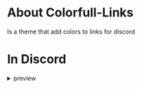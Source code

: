 # About Colorfull-Links
Is a theme that add colors to links for discord

# In Discord
<details id="Colorfull-Links-details">
    <summary>preview</summary>

![Colorfull_links](https://user-images.githubusercontent.com/92543075/223362646-fe4ee19a-a0a6-42c7-abb9-870fb464785b.jpg)

</details>
